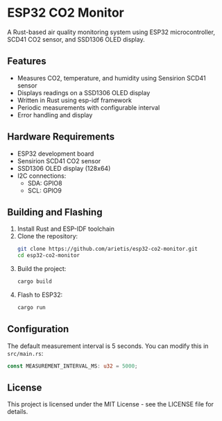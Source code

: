 # ESP32 CO2 Monitor

A Rust-based air quality monitoring system using ESP32 microcontroller, SCD41 CO2 sensor, and SSD1306 OLED display.

## Features

- Measures CO2, temperature, and humidity using Sensirion SCD41 sensor
- Displays readings on a SSD1306 OLED display
- Written in Rust using esp-idf framework
- Periodic measurements with configurable interval
- Error handling and display

## Hardware Requirements

- ESP32 development board
- Sensirion SCD41 CO2 sensor
- SSD1306 OLED display (128x64)
- I2C connections:
  - SDA: GPIO8
  - SCL: GPIO9

## Building and Flashing

1. Install Rust and ESP-IDF toolchain
2. Clone the repository:
   ```bash
   git clone https://github.com/arietis/esp32-co2-monitor.git
   cd esp32-co2-monitor
   ```
3. Build the project:
   ```bash
   cargo build
   ```
4. Flash to ESP32:
   ```bash
   cargo run
   ```

## Configuration

The default measurement interval is 5 seconds. You can modify this in `src/main.rs`:

```rust
const MEASUREMENT_INTERVAL_MS: u32 = 5000;
```

## License

This project is licensed under the MIT License - see the LICENSE file for details.

